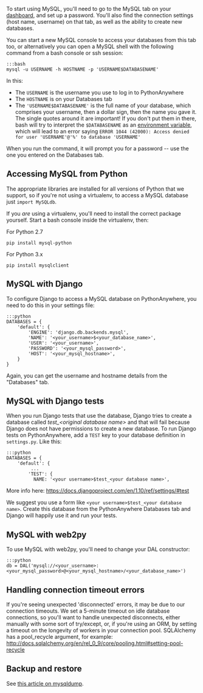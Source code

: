 <!--
.. title: Using MySQL
.. slug: UsingMySQL
.. date: 2015-05-13 14:35:28 UTC+01:00
.. tags:
.. category:
.. link:
.. description:
.. type: text
-->

To start using MySQL, you'll need to go to the MySQL tab on your
[dashboard](https://www.pythonanywhere.com/dashboard/), and set up a password.
You'll also find the connection settings (host name, username) on that tab, as
well as the ability to create new databases.

You can start a new MySQL console to access your databases from this tab too, or
alternatively you can open a MySQL shell with the following command from a
bash console or ssh session:

    :::bash
    mysql -u USERNAME -h HOSTNAME -p 'USERNAME$DATABASENAME'


In this:

* The `USERNAME` is the username you use to log in to PythonAnywhere
* The `HOSTNAME` is on your Databases tab
* The `'USERNAME$DATABASENAME'` is the full name of your database, which comprises
  your username, then a dollar sign, then the name you gave it.  The single quotes
  around it are important!  If you don't put them in there, bash will try to interpret
  the `$DATABASENAME` as an [environment variable](http://tldp.org/LDP/Bash-Beginners-Guide/html/sect_03_02.html),
  which will lead to an error saying `ERROR 1044 (42000): Access denied for user 'USERNAME'@'%' to database 'USERNAME'`

When you run the command, it will prompt you for a password -- use the one you
entered on the Databases tab.


## Accessing MySQL from Python

The appropriate libraries are installed for all versions of Python that we
support, so if you're not using a virtualenv, to access a MySQL database
just `import MySQLdb`.

If you *are* using a virtualenv, you'll need to install the correct package
yourself.  Start a bash console inside the virtualenv, then:

For Python 2.7

    pip install mysql-python

For Python 3.x

    pip install mysqlclient



## MySQL with Django


To configure Django to access a MySQL database on PythonAnywhere, you need to do
this in your settings file:

    :::python
    DATABASES = {
        'default': {
            'ENGINE': 'django.db.backends.mysql',
            'NAME': '<your_username>$<your_database_name>',
            'USER': '<your_username>',
            'PASSWORD': '<your_mysql_password>',
            'HOST': '<your_mysql_hostname>',
        }
    }


Again, you can get the username and hostname details from the "Databases" tab.


## MySQL with Django tests


When you run Django tests that use the database, Django tries to create a
database called *test_&lt;original database name&gt;* and that will fail because
Django does not have permissions to create a new database. To run Django tests
on PythonAnywhere, add a `TEST` key to your database definition in
`settings.py`. Like this:

    :::python
    DATABASES = {
        'default': {
             ...
            'TEST': {
              NAME: '<your username>$test_<your database name>',

More info here: https://docs.djangoproject.com/en/1.10/ref/settings/#test

We suggest you use a form like `<your username>$test_<your database name>`.
Create this database from the PythonAnywhere Databases tab and Django will
happily use it and run your tests.


## MySQL with web2py
To use MySQL with web2py, you'll need to change your DAL constructor:

    :::python
    db = DAL('mysql://<your_username>:<your_mysql_password>@<your_mysql_hostname>/<your_database_name>')


## Handling connection timeout errors


If you're seeing unexpected 'disconnected' errors, it may be due to our
connection timeouts. We set a 5-minute timeout on idle database connections, so
you'll want to handle unexpected disconnects, either manually with some sort of
try/except, or, if you're using an ORM, by setting a timeout on the longevity
of workers in your connection pool. SQLAlchemy has a pool_recycle argument,
for example: <http://docs.sqlalchemy.org/en/rel_0_9/core/pooling.html#setting-pool-recycle>


## Backup and restore

See [this article on mysqldump](/pages/MySQLBackupRestore).
